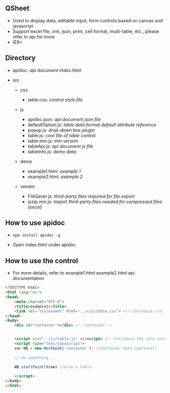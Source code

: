 ## QSheet

- Used to display data, editable input, form controls based on canvas and javascript
- Support excel file, xml, json, print, cell format, multi-table, etc., please refer to api for more
- IE9+



## Directory

- apidoc:&nbsp;*api document index.html*

- src

  - css
    - table.css:&nbsp;*control style file*

  - js
    - apidoc.json:&nbsp;*api document json file*
    - defaultOption.js:&nbsp;*table data format default attribute reference*
    - popup.js:&nbsp;*drop-down box plugin*
    - table.js:&nbsp;*core file of table control*
    - table.min.js:&nbsp;*min version*
    - tableApi.js:&nbsp;*api document js file*
    - tableInfo.js:&nbsp;*demo data*

  - demo
    - example1.html:&nbsp;*example 1* 
    - example2.html:&nbsp;*example 2*

  - vendor
    - FileSaver.js:&nbsp;*third-party files required for file export*
    - jszip.min.js:&nbsp;*Import third-party files needed for compressed files (excel)*

## How to use apidoc

- ```
  npm install apidoc -g
  ```

- Open index.html under apidoc



## How to use the control

- For more details, refer to example1.html example2.html api documentation



```html
<!DOCTYPE html>
<html lang="en">
<head>
    <meta charset="UTF-8">
    <title>example1</title>
    <link rel="stylesheet" href="../css/table.css"> <!--Introduce css-->
</head>
<body>
    <div id="container"></div> <!--container-->


    <script src="../js/table.js" ></script> <!--Introduce the core interface file-->
    <script type="text/javascript">
    var WB = new Workbook('container'); //container data (optional)
        
    // do something...
        
    WB.startPaint(true) //Draw a table

    </script>
</body>
</html>
```

